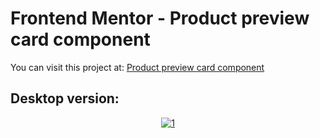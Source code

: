 # Frontend Mentor - Product preview card component

You can visit this project at: <a href="https://matiasmass.github.io/product-preview-card-component-main/" target="_blank"> Product preview card component</a>

## Desktop version:
<p align="center">
<a href='https://postimg.cc/RNSZwGg0' target='_blank'><img src='https://i.postimg.cc/dtdZPxdG/1.png' border='0' alt='1'/></a>
</p>
